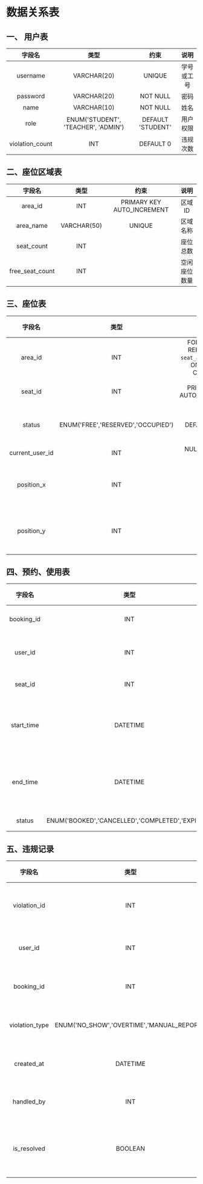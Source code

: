# 数据关系表
## 一、 用户表
| 字段名 | 类型 | 约束 | 说明 |
|:---:|:---:|:---:|:---:|
| username | VARCHAR(20) | UNIQUE | 学号或工号 |
| password | VARCHAR(20) | NOT NULL | 密码 |
| name | VARCHAR(10) | NOT NULL | 姓名 |
| role | ENUM('STUDENT', 'TEACHER', 'ADMIN') | DEFAULT 'STUDENT' | 用户权限
| violation_count | INT | DEFAULT 0 | 违规次数 |
## 二、座位区域表
| 字段名 | 类型 | 约束 | 说明 |
|:---:|:---:|:---:|:---:|
| area_id | INT |  PRIMARY KEY AUTO_INCREMENT | 区域ID |
| area_name | VARCHAR(50) | UNIQUE | 区域名称 |
| seat_count | INT | | 座位总数 |
| free_seat_count | INT | | 空闲座位数量 |
## 三、座位表
| 字段名 | 类型 | 约束 | 说明 |
|:---:|:---:|:---:|:---:|
| area_id | INT | FOREIGN KEY REFERENCES `seat_area`(area_id) ON DELETE CASCADE | 所属区域
| seat_id | INT | PRIMARY KEY AUTO_INCREMENT | 座位ID |
| status | ENUM('FREE','RESERVED','OCCUPIED')| DEFAULT'FREE'  | 当前状态 |
| current_user_id | INT                                | NULL, FOREIGN KEY 
| position_x | INT | | 平面坐标X |
| position_y | INT | | 平面坐标Y |
## 四、预约、使用表
| 字段名 | 类型 | 约束 | 说明 |
|:---:|:---:|:---:|:---:|
| booking_id	| INT | PRIMARY KEY AUTO_INCREMENT |	预约ID |
| user_id | INT | FOREIGN KEY REFERENCES user(user_id) | 预约用户 |
| seat_id | INT	| FOREIGN KEY REFERENCES seat(seat_id)	| 座位 |
| start_time | DATETIME	| NOT NULL | 预约开始时间 |
| end_time | DATETIME | NOT NULL | 预约结束时间 |
| status | ENUM('BOOKED','CANCELLED','COMPLETED','EXPIRED')	| DEFAULT 'BOOKED' | 状态 |
## 五、违规记录
| 字段名 | 类型 | 约束  | 说明  |
|:---:|:---:|:---:|:---:|
| violation_id   | INT   | PRIMARY KEY AUTO_INCREMENT                   | 违规记录ID |
| user_id        | INT    | FOREIGN KEY REFERENCES `user`(user_id)       | 违规用户   |
| booking_id     | INT    | FOREIGN KEY REFERENCES `booking`(booking_id) | 对应预约   |
| violation_type | ENUM('NO_SHOW','OVERTIME','MANUAL_REPORT') | NOT NULL   | 违规类型 |
| created_at     | DATETIME  | DEFAULT CURRENT_TIMESTAMP   | 违规时间   |
| handled_by     | INT   | FOREIGN KEY REFERENCES `user`(user_id)       | 管理员ID  |
| is_resolved    | BOOLEAN   | DEFAULT FALSE      | 是否处理完毕 |
